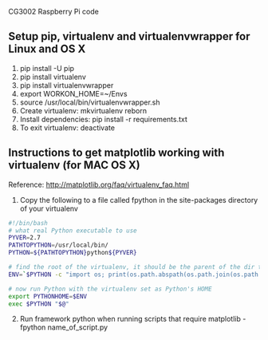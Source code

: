 CG3002 Raspberry Pi code

## Setup pip, virtualenv and virtualenvwrapper for Linux and OS X
1. pip install -U pip
2. pip install virtualenv
3. pip install virtualenvwrapper
4. export WORKON_HOME=~/Envs
5. source /usr/local/bin/virtualenvwrapper.sh
6. Create virtualenv: mkvirtualenv reborn
7. Install dependencies: pip install -r requirements.txt
8. To exit virtualenv: deactivate

## Instructions to get matplotlib working with virtualenv (for MAC OS X)
Reference: http://matplotlib.org/faq/virtualenv_faq.html

1.  Copy the following to a file called fpython in the site-packages directory of your virtualenv

```bash
#!/bin/bash
# what real Python executable to use
PYVER=2.7
PATHTOPYTHON=/usr/local/bin/
PYTHON=${PATHTOPYTHON}python${PYVER}

# find the root of the virtualenv, it should be the parent of the dir this script is in
ENV=`$PYTHON -c "import os; print(os.path.abspath(os.path.join(os.path.dirname(\"$0\"), '..')))"`

# now run Python with the virtualenv set as Python's HOME
export PYTHONHOME=$ENV
exec $PYTHON "$@"
```

2. Run framework python when running scripts that require matplotlib - fpython name_of_script.py
